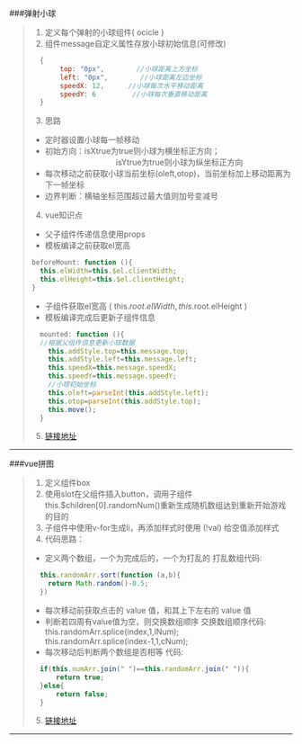 ###弹射小球
> 1. 定义每个弹射的小球组件( ocicle )
> 2. 组件message自定义属性存放小球初始信息(可修改)<br>
> ```javascript
> 	{
> 	　　　top: "0px",        //小球距离上方坐标
> 	　　　left: "0px",        //小球距离左边坐标
> 	　　　speedX: 12,      //小球每次水平移动距离
> 	　　　speedY: 6         //小球每次垂直移动距离
> 	}
> ```
> 3. 思路
> 	* 定时器设置小球每一帧移动
> 	*  初始方向：isXtrue为true则小球为横坐标正方向；<br>
> 　　　　　　　　　isYtrue为true则小球为纵坐标正方向
> 	* 每次移动之前获取小球当前坐标(oleft,otop)，当前坐标加上移动距离为下一帧坐标
> 	* 边界判断：横轴坐标范围超过最大值则加号变减号
> 4. vue知识点
> 	* 父子组件传递信息使用props
> 	* 模板编译之前获取el宽高 <br>
> ```javascript
> beforeMount: function (){
>   this.elWidth=this.$el.clientWidth;
>   this.elHeight=this.$el.clientHeight;
> }
> ```
> 	* 子组件获取el宽高 ( this.$root.elWidth,this.$root.elHeight )
> 	* 模板编译完成后更新子组件信息<br>
> ```javascript
> 	mounted: function (){
> 	//根据父组件信息更新小球数据
> 	  this.addStyle.top=this.message.top;
> 	  this.addStyle.left=this.message.left;
> 	  this.speedX=this.message.speedX;
> 	  this.speedY=this.message.speedY;
> 	  //小球初始坐标
> 	  this.oleft=parseInt(this.addStyle.left);
> 	  this.otop=parseInt(this.addStyle.top);
> 	  this.move();
> 	}
> ```
> 5. [链接地址]( http://hsianglee.top/vue/moveBall.html )

***

###vue拼图
>1. 定义组件box
> 2. 使用slot在父组件插入button，调用子组件this.$children[0].randomNum()重新生成随机数组达到重新开始游戏的目的
> 3.  子组件中使用v-for生成li，再添加样式时使用 (!val) 给空值添加样式
> 4.  代码思路：
> 	* 定义两个数组，一个为完成后的，一个为打乱的
> 	打乱数组代码: <br>
> ```javascript
> 	this.randomArr.sort(function (a,b){
> 	  return Math.random()-0.5;
> 	})
> ```
> 	* 每次移动前获取点击的 value 值，和其上下左右的 value 值
> 	* 判断若四周有value值为空，则交换数组顺序
> 	交换数组顺序代码: <br>
> 	this.randomArr.splice(index,1,lNum);<br>
> 	this.randomArr.splice(index-1,1,cNum);<br>
> 	* 每次移动后判断两个数组是否相等
> 	代码: <br>
> ```javascript
> 	if(this.numArr.join(" ")==this.randomArr.join(" ")){
> 		return true;
> 	}else{
> 		return false;
> 	}
> ```
> 5. [链接地址]( http://hsianglee.top/vue/puzzleVue.html )

***
